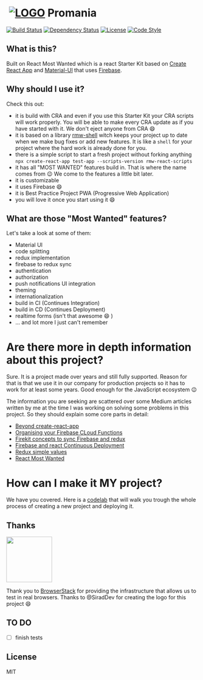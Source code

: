 # ‌‌ [![LOGO][logo-image]][logo-url] Promania
[![Build Status][travis-image]][travis-url]
[![Dependency Status][daviddm-image]][daviddm-url]
[![License][license-image]][license-url]
[![Code Style][code-style-image]][code-style-url]

## What is this?

Built on React Most Wanted which is a react Starter Kit based on [Create React App](https://github.com/facebookincubator/create-react-app) and [Material-UI](https://material-ui.com/) that uses [Firebase](https://firebase.google.com/).

## Why should I use it?

Check this out:
* it is build with CRA and even if you use this Starter Kit your CRA scripts will work properly. You will be able to make every CRA update as if you have started with it. We don't eject anyone from CRA :smile:
* it is based on a library [rmw-shell](https://github.com/TarikHuber/rmw-shell) witch keeps your project up to date when we make bug fixes or add new features. It is like a `shell` for your project where the hard work is already done for you.
* there is a simple script to start a fresh project without forking anything `npx create-react-app test-app --scripts-version rmw-react-scripts`
* it has all "MOST WANTED" features build in. That is where the name comes from :wink: We come to the features a little bit later.
* it is customizable
* it uses Firebase :smile:
* it is Best Practice Project PWA (Progressive Web Application)
* you will love it once you start using it :smile:

## What are those "Most Wanted" features?

Let's take a look at some of them:
* Material UI
* code splitting
* redux implementation
* firebase to redux sync
* authentication
* authorization
* push notifications UI integration
* theming
* internationalization
* build in CI (Continues Integration)
* build in CD (Continues Deployment)
* realtime forms (isn't that awesome :smile: )
* ... and lot more I just can't remember

# Are there more in depth information about this project?

Sure. It is a project made over years and still fully supported. Reason for that is that we use it in our company for production projects so it has to work for at least some years. Good enough for the JavaScript ecosystem :wink:

The information you are seeking are scattered over some Medium articles written by me at the time I was working on solving some problems in this project. So they should explain some core parts in detail:
- [Beyond create-react-app](https://codeburst.io/beyond-create-react-app-cra-a2063196a124)
- [Organising your Firebase CLoud Functions](https://codeburst.io/organizing-your-firebase-cloud-functions-67dc17b3b0da)
- [Firekit concepts to sync Firebase and redux](https://codeburst.io/firekit-concepts-to-sync-firebase-and-redux-606a1e3e50d6)
- [Firebase and react Continuous Deployment](https://codeburst.io/firebase-and-react-continuous-deployment-2e6d81f0b6a1)
- [Redux simple values](https://codeburst.io/redux-simple-values-7712694f311)
- [React Most Wanted](https://medium.com/@tarikhuber/react-most-wanted-d4e916782c2e)

# How can I make it MY project?

We have you covered. Here is a [codelab](https://codelabs-preview.appspot.com/?file_id=1cAjbZYRZkq4gXsllPOsPcDGXNyFmsWvr-oKjD_ZKeJ0#0) that will walk you trough the whole process of creating a new project and deploying it.


## Thanks

[<img src="https://www.browserstack.com/images/mail/browserstack-logo-footer.png" width="120">](https://www.browserstack.com/)

Thank you to [BrowserStack](https://www.browserstack.com/) for providing the infrastructure that allows us to test in real browsers.
Thanks to @SiradDev for creating the logo for this project :smile:

## TO DO
- [ ] finish tests

## License

MIT


[logo-image]: https://firebasestorage.googleapis.com/v0/b/promania-prod.appspot.com/o/promania.png?alt=media&token=34b66a39-cd89-41dd-8425-81ad4c5d29b8
[logo-url]: https://github.com/Mosh-Media/react-firebase/blob/master/README.md
[travis-image]: https://travis-ci.org/TarikHuber/react-most-wanted.svg?branch=master
[travis-url]: https://travis-ci.org/TarikHuber/react-most-wanted
[daviddm-image]: https://img.shields.io/david/Mosh-Media/react-firebase.svg?style=flat-square
[daviddm-url]: https://david-dm.org/Mosh-Media/react-firebase
[license-image]: https://img.shields.io/npm/l/express.svg
[license-url]: https://github.com/Mosh-Media/react-firebase/master/LICENSE
[code-style-image]: https://img.shields.io/badge/code%20style-standard-brightgreen.svg?style=flat-square
[code-style-url]: http://standardjs.com/

